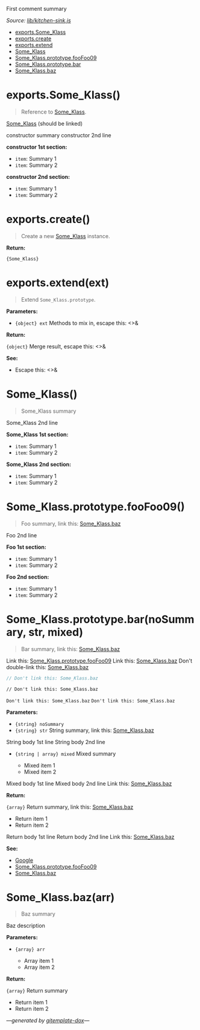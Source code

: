 First comment summary

_Source: [lib/kitchen-sink.js](../lib/kitchen-sink.js)_

- [exports.Some_Klass](#exportssome_klass)
- [exports.create](#exportscreate)
- [exports.extend](#exportsextendext)
- [Some_Klass](#some_klass)
- [Some_Klass.prototype.fooFoo09](#some_klassprototypefoofoo09)
- [Some_Klass.prototype.bar](#some_klassprototypebarnosummary-str-mixed)
- [Some_Klass.baz](#some_klassbazarr)

# exports.Some_Klass()

> Reference to [Some_Klass](#some_klass).

[Some_Klass](#some_klass) (should be linked)

constructor summary
constructor 2nd line

**constructor 1st section:**

- `item`: Summary 1
- `item`: Summary 2

**constructor 2nd section:**

- `item`: Summary 1
- `item`: Summary 2

# exports.create()

> Create a new [Some_Klass](#some_klass) instance.

**Return:**

`{Some_Klass}`

# exports.extend(ext)

> Extend `Some_Klass.prototype`.

**Parameters:**

- `{object} ext` Methods to mix in, escape this: &lt;&gt;&amp;

**Return:**

`{object}` Merge result, escape this: &lt;&gt;&amp;

**See:**

- Escape this: &lt;&gt;&amp;

# Some_Klass()

> Some_Klass summary

Some_Klass 2nd line

**Some_Klass 1st section:**

- `item`: Summary 1
- `item`: Summary 2

**Some_Klass 2nd section:**

- `item`: Summary 1
- `item`: Summary 2

# Some_Klass.prototype.fooFoo09()

> Foo summary, link this: [Some_Klass.baz](#some_klassbazarr)

Foo 2nd line

**Foo 1st section:**

- `item`: Summary 1
- `item`: Summary 2

**Foo 2nd section:**

- `item`: Summary 1
- `item`: Summary 2

# Some_Klass.prototype.bar(noSummary, str, mixed)

> Bar summary, link this: [Some_Klass.baz](#some_klassbazarr)

Link this: [Some_Klass.prototype.fooFoo09](#some_klassprototypefoofoo09)
Link this: [Some_Klass.baz](#some_klassbazarr)
Don't double-link this: [Some_Klass.baz](#some_klassbazarr)

```js
// Don't link this: Some_Klass.baz
```

```
// Don't link this: Some_Klass.baz
```

` Don't link this: Some_Klass.baz `
`Don't link this: Some_Klass.baz`

**Parameters:**

- `{string} noSummary`
- `{string} str` String summary, link this: [Some_Klass.baz](#some_klassbazarr)

String body 1st line
String body 2nd line

- `{string | array} mixed` Mixed summary

  * Mixed item 1
  * Mixed item 2

Mixed body 1st line
Mixed body 2nd line
Link this: [Some_Klass.baz](#some_klassbazarr)

**Return:**

`{array}` Return summary, link this: [Some_Klass.baz](#some_klassbazarr)

* Return item 1
* Return item 2

Return body 1st line
Return body 2nd line
Link this: [Some_Klass.baz](#some_klassbazarr)

**See:**

- [Google](http://www.google.com/)
- [Some_Klass.prototype.fooFoo09](#some_klassprototypefoofoo09)
- [Some_Klass.baz](#some_klassbazarr)

# Some_Klass.baz(arr)

> Baz summary

Baz description

**Parameters:**

- `{array} arr`

  - Array item 1
  - Array item 2

**Return:**

`{array}` Return summary

- Return item 1
- Return item 2

_&mdash;generated by [gitemplate-dox](https://github.com/codeactual/gitemplate-dox)&mdash;_
